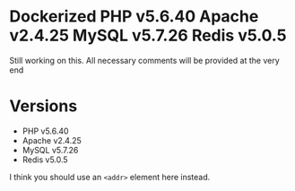 # Dockerized PHP v5.6.40 Apache v2.4.25 MySQL v5.7.26 Redis v5.0.5

Still working on this.
All necessary comments will be provided at the very end

# Versions
*	PHP v5.6.40
*	Apache v2.4.25
*	MySQL v5.7.26
*	Redis v5.0.5

I think you should use an
`<addr>` element here instead.
